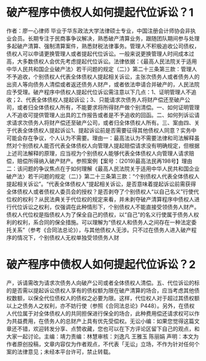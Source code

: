 # 破产程序中债权人如何提起代位诉讼？1

作者：廖一心律师 毕业于华东政法大学法律硕士专业，中国注册会计师协会非执业会员。长期专注于民商事争议解决，熟悉破产清算业务，跟随团队期间参与处理多起破产清算、强制清算案件，熟悉财税法律事务。管理人不积极追收公司债权，债权人可以申请更换管理人或者提起代位诉讼。一般来说更换管理人时间成本过高，大多数债权人会优先考虑提起代位诉讼。法律依据：《最高人民法院关于适用中华人民共和国企业破产法〉若干问题的规定（二）》第二十三条第三款：管理人不予追收，个别债权人代表全体债权人提起相关诉讼，主张次债务人或者债务人的出资人等向债务人清偿或者返还债务人财产，或者依法申请合并破产的，人民法院应予受理。破产程序中债权人提起代位诉讼需注意以下几点：1、证明管理人不追收；2、代表全体债权人提起诉讼；3、只能请求次债务人将财产偿还至破产公司，或者归全体债权人所有，不能要求将所得财产做个别清偿。一、如何证明管理人不追收可提供管理人出具的工作报告或者是不予追收的回函。二、如何列诉讼请求请求次债务人将财产偿还至破产公司，或者归全体债权人所有。三、案由四、关于代表全体债权人提起诉讼1、提起诉讼前是否需要征得其他债权人同意？实务中可能会存在争议，个人认为不需要。理由一：最高法认为不需要法律和司法解释虽然对个别债权人能否代表全体债权人向管理人提起赔偿请求没有明确规定，但根据上述司法解释的原理，应当视为个别债权人能够代表全体债权人向管理人请求赔偿，赔偿所得纳入破产财产。参照案例【案号：(2019)最高法民再198号】理由二：该问题的争议焦点在于如何理解《最高人民法院关于适用中华人民共和国企业破产法〉若干问题的规定（二）》第二十三条第三款：“个别债权人代表全体债权人提起相关诉讼”。“代表全体债权人”提起相关诉讼，是否意味着提起诉讼前需获得全体债权人或者债权人委员会的授权？是否剥夺了个别债权人“以自己名义”行使代位权的权利？从民法典关于代位权的规定来看，并未剥夺破产清算程序中债权人进行代位诉讼之权利，仅强调在此种情形下，个别债权人不能直接受领债务人财产。债权人代位权是指债权人为了保全自己的债权，以“自己”的名义行使属于债务人权利的权利，系合同的保全措施。可以理解为“债权人和债务人之间存在一种法定委托关系”（参考《合同法总论》），与其他债权人无涉。只不过在债务人进入破产程序的情况下，个别债权人无权单独受领债务人财

# 破产程序中债权人如何提起代位诉讼？2

产，诉请需改为请求次债务人向破产公司或者全体债权人清偿。五、代位诉讼的标的是否需以提起诉讼债权人享有的债权额为限在破产清算的场合，应当考虑其他债权数额，以保全代位债权人的债权之必要为限。这样，代位权人对于超过其债权额以上之债务人之权利，亦不妨行使（参照《合同法总论》P448）。另外，在债权人代位属于对全体债权人的共同担保进行保全的场合，此种费用偿还请求权可以作为共益费用，在债务人的总财产上具有优先受偿权。无讼小编：如果您觉得这篇文章还不错，欢迎转发分享、点赞收藏，您也可以在下方评论区留下自己的观点，和大家一起讨论。主编：靖力责编：林慧审核：刘逸凡 王雅玉 陈丽娟 声明：本文为作者原创投稿，文章内容仅为作者观点，不代表「无讼」立场，不作为针对任何个案的法律意见；未经本平台许可，禁止转载。


